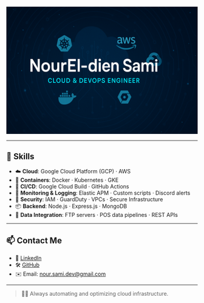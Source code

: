 <p align="center">
  <img src="https://raw.githubusercontent.com/noureldien2021/noureldien2021/main/git.png" alt="Cloud & DevOps Banner" style="max-width:100%;">
</p>

---

## 💼 Skills

- ☁️ **Cloud**: Google Cloud Platform (GCP) · AWS
- 🐳 **Containers**: Docker · Kubernetes · GKE
- 🔄 **CI/CD**: Google Cloud Build · GitHub Actions
- 🧠 **Monitoring & Logging**: Elastic APM · Custom scripts · Discord alerts
- 🔐 **Security**: IAM · GuardDuty · VPCs · Secure Infrastructure
- 📦 **Backend**: Node.js · Express.js · MongoDB
- 🔌 **Data Integration**: FTP servers · POS data pipelines · REST APIs

---

## 📫 Contact Me

- 💼 [LinkedIn](https://www.linkedin.com/in/noureldien-sami/)
- 🛠️ [GitHub](https://github.com/noureldien2021)
- ✉️ Email: nour.sami.dev@gmail.com

---

> 👨‍💻 Always automating and optimizing cloud infrastructure.
